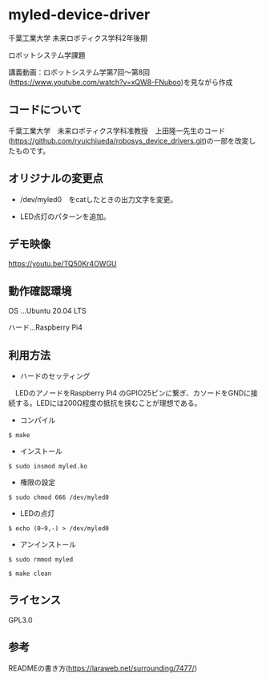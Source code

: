 # **myled-device-driver**
千葉工業大学
未来ロボティクス学科2年後期
 
ロボットシステム学課題
 
講義動画：ロボットシステム学第7回～第8回(<https://www.youtube.com/watch?v=xQW8-FNuboo>)を見ながら作成
## コードについて
千葉工業大学　未来ロボティクス学科准教授　上田隆一先生のコード(<https://github.com/ryuichiueda/robosys_device_drivers.git>)の一部を改変したものです。

## オリジナルの変更点
* /dev/myled0　をcatしたときの出力文字を変更。
 
* LED点灯のパターンを追加。

## デモ映像
<https://youtu.be/TQ50Kr4OWGU>

## 動作確認環境
OS ...Ubuntu 20.04 LTS
 
ハード...Raspberry Pi4

## 利用方法
* ハードのセッティング
 
　LEDのアノードをRaspberry Pi4
のGPIO25ピンに繋ぎ、カソードをGNDに接続する。LEDには200Ω程度の抵抗を挟むことが理想である。
* コンパイル
 
```$ make```
* インストール

```$ sudo insmod myled.ko```
* 権限の設定
 
 ```$ sudo chmod 666 /dev/myled0``` 
* LEDの点灯
 
 ```$ echo (0~9,-) > /dev/myled0```
* アンインストール

```$ sudo rmmod myled```
 
```$ make clean```

## ライセンス
GPL3.0

## 参考
READMEの書き方(<https://laraweb.net/surrounding/7477/>)
